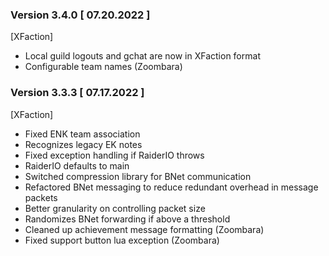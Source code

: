 ### Version 3.4.0 [ 07.20.2022 ]
[XFaction]
- Local guild logouts and gchat are now in XFaction format
- Configurable team names (Zoombara)

### Version 3.3.3 [ 07.17.2022 ]
[XFaction]
- Fixed ENK team association
- Recognizes legacy EK notes
- Fixed exception handling if RaiderIO throws
- RaiderIO defaults to main
- Switched compression library for BNet communication
- Refactored BNet messaging to reduce redundant overhead in message packets
- Better granularity on controlling packet size
- Randomizes BNet forwarding if above a threshold
- Cleaned up achievement message formatting (Zoombara)
- Fixed support button lua exception (Zoombara)